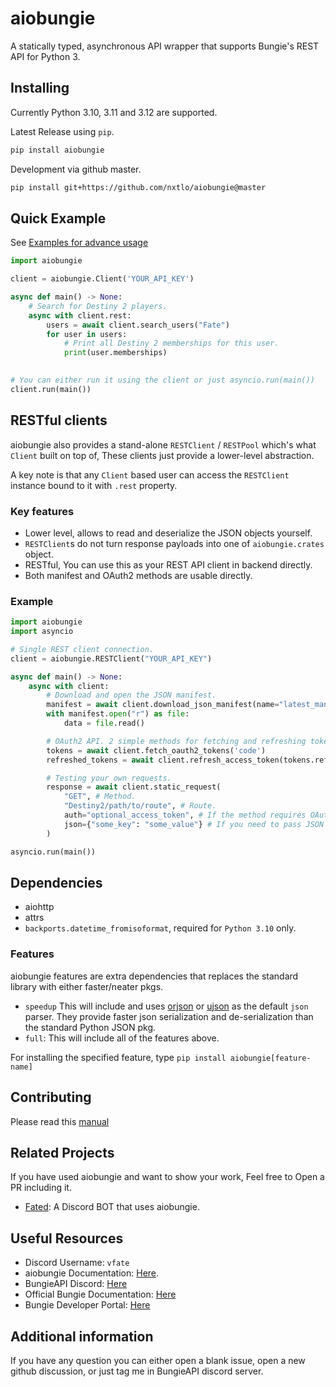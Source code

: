 # aiobungie

A statically typed, asynchronous API wrapper that supports Bungie's REST API for Python 3.

## Installing

Currently Python 3.10, 3.11 and 3.12 are supported.

Latest Release using `pip`.

```sh
pip install aiobungie
```

Development via github master.

```sh
pip install git+https://github.com/nxtlo/aiobungie@master
```

## Quick Example

See [Examples for advance usage](https://github.com/nxtlo/aiobungie/tree/master/examples)

```py
import aiobungie

client = aiobungie.Client('YOUR_API_KEY')

async def main() -> None:
    # Search for Destiny 2 players.
    async with client.rest:
        users = await client.search_users("Fate")
        for user in users:
            # Print all Destiny 2 memberships for this user.
            print(user.memberships)
            

# You can either run it using the client or just asyncio.run(main())
client.run(main())
```

## RESTful clients

aiobungie also provides a stand-alone `RESTClient` / `RESTPool` which's what `Client` built on top of, These clients just provide a lower-level abstraction.

A key note is that any `Client` based user can access the `RESTClient` instance bound to it with `.rest` property.

### Key features

* Lower level, allows to read and deserialize the JSON objects yourself.
* `RESTClient`s do not turn response payloads into one of `aiobungie.crates` object.
* RESTful, You can use this as your REST API client in backend directly.
* Both manifest and OAuth2 methods are usable directly.

### Example

```py
import aiobungie
import asyncio

# Single REST client connection.
client = aiobungie.RESTClient("YOUR_API_KEY")

async def main() -> None:
    async with client:
        # Download and open the JSON manifest.
        manifest = await client.download_json_manifest(name="latest_manifest")
        with manifest.open("r") as file:
            data = file.read()

        # OAuth2 API. 2 simple methods for fetching and refreshing tokens.
        tokens = await client.fetch_oauth2_tokens('code')
        refreshed_tokens = await client.refresh_access_token(tokens.refresh_token)

        # Testing your own requests.
        response = await client.static_request(
            "GET", # Method.
            "Destiny2/path/to/route", # Route.
            auth="optional_access_token", # If the method requires OAuth2.
            json={"some_key": "some_value"} # If you need to pass JSON data.
        )

asyncio.run(main())
```

## Dependencies

* aiohttp
* attrs
* `backports.datetime_fromisoformat`, required for `Python 3.10` only.

### Features

aiobungie features are extra dependencies that replaces the standard library with either faster/neater pkgs.

* `speedup`
This will include and uses [orjson](https://github.com/ijl/orjson) or [ujson](https://github.com/ultrajson/ultrajson)
as the default `json` parser. They provide faster json serialization and de-serialization than the standard Python JSON pkg.
* `full`: This will include all of the features above.

For installing the specified feature, type `pip install aiobungie[feature-name]`

## Contributing

Please read this [manual](https://github.com/nxtlo/aiobungie/blob/master/CONTRIBUTING.md)

## Related Projects

If you have used aiobungie and want to show your work, Feel free to Open a PR including it.

* [Fated](https://github.com/nxtlo/Fated/blob/master/core/components/destiny.py): A Discord BOT that uses aiobungie.

## Useful Resources

* Discord Username: `vfate`
* aiobungie Documentation: [Here](https://nxtlo.github.io/aiobungie/).
* BungieAPI Discord: [Here](https://discord.gg/vP7VC7TKUG)
* Official Bungie Documentation: [Here](https://bungie-net.github.io/multi/index.html)
* Bungie Developer Portal: [Here](https://www.bungie.net/en/Application)

## Additional information

If you have any question you can either open a blank issue, open a new github discussion, or just tag me in BungieAPI discord server.
